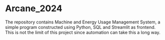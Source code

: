 # Arcane_2024
The repository contains Machine and Energy Usage Management System, a simple program constructed using Python, SQL and Streamlit as frontend.
This is not the limit of this project since automation can take this a long way. 
